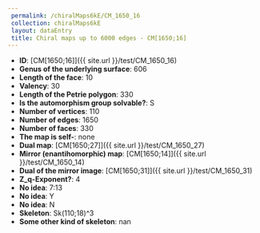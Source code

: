 ```yaml
--- 
 permalink: /chiralMaps6kE/CM_1650_16 
 collection: chiralMaps6kE
 layout: dataEntry
 title: Chiral maps up to 6000 edges - CM[1650;16]
---
```


- **ID**: [CM[1650;16]]({{ site.url }}/test/CM_1650_16)
- **Genus of the underlying surface**: 606
- **Length of the face**: 10
- **Valency**: 30
- **Length of the Petrie polygon**: 330
- **Is the automorphism group solvable?**: S
- **Number of vertices**: 110
- **Number of edges**: 1650
- **Number of faces**: 330
- **The map is self-**: none
- **Dual map**: [CM[1650;27]]({{ site.url }}/test/CM_1650_27)
- **Mirror (enantihomorphic) map**: [CM[1650;14]]({{ site.url }}/test/CM_1650_14)
- **Dual of the mirror image**: [CM[1650;31]]({{ site.url }}/test/CM_1650_31)
- **Z_q-Exponent?**: 4
- **No idea**:  7:13
- **No idea**: Y
- **No idea**: N
- **Skeleton**: Sk(110;18)^3
- **Some other kind of skeleton**: nan
